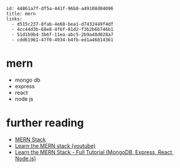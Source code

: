 
```
id: 44861a7f-df5a-441f-96b8-a49108d04096
title: mern
links:
  - d515c237-8fab-4e60-bea1-d7432449f4df
  - 4cc44d3b-68e8-4f6f-81d2-f3b2b6b746b1
  - 51d1b9b4-3b6f-11ea-abc5-2b9a48d028a7
  - cdd61961-47f0-4934-b4fb-ed1a46814361
```

# mern

* mongo db
* express
* react
* node js

# further reading

* [MERN Stack][1]
* [Learn the MERN stack (youtube)][2]
* [Learn the MERN Stack - Full Tutorial (MongoDB, Express, React, Node.js)][3]

[1]: https://www.mongodb.com/mern-stack
[2]: https://www.youtube.com/playlist?list=PLillGF-RfqbbiTGgA77tGO426V3hRF9iE
[3]: https://www.youtube.com/watch?v=7CqJlxBYj-M
